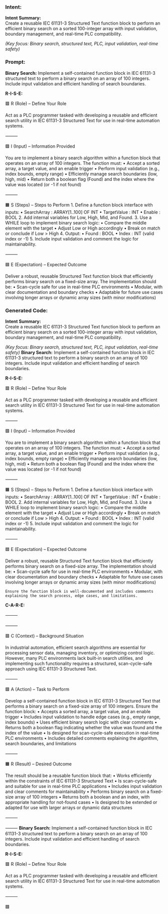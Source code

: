 ### Intent:
**Intent Summary:**  
Create a reusable IEC 61131-3 Structured Text function block to perform an efficient binary search on a sorted 100-integer array with input validation, boundary management, and real-time PLC compatibility.  

*(Key focus: Binary search, structured text, PLC, input validation, real-time safety)*

### Prompt:
**Binary Search:**
Implement a self-contained function block in IEC 61131-3 structured text to perform a binary search on an array of 100 integers. Include input validation and efficient handling of search boundaries.

**R-I-S-E:**

🟥 R (Role) – Define Your Role

Act as a PLC programmer tasked with developing a reusable and efficient search utility in IEC 61131-3 Structured Text for use in real-time automation systems.

⸻

🟩 I (Input) – Information Provided

You are to implement a binary search algorithm within a function block that operates on an array of 100 integers. The function must:
	•	Accept a sorted array, a target value, and an enable trigger
	•	Perform input validation (e.g., index bounds, empty range)
	•	Efficiently manage search boundaries (low, high, mid)
	•	Return both a boolean flag (Found) and the index where the value was located (or -1 if not found)

⸻

🟧 S (Steps) – Steps to Perform
	1.	Define a function block interface with inputs:
	•	SearchArray : ARRAY[1..100] OF INT
	•	TargetValue : INT
	•	Enable : BOOL
	2.	Add internal variables for Low, High, Mid, and Found.
	3.	Use a WHILE loop to implement binary search logic:
	•	Compare the middle element with the target
	•	Adjust Low or High accordingly
	•	Break on match or conclude if Low > High
	4.	Output:
	•	Found : BOOL
	•	Index : INT (valid index or -1)
	5.	Include input validation and comment the logic for maintainability.

⸻

🟦 E (Expectation) – Expected Outcome

Deliver a robust, reusable Structured Text function block that efficiently performs binary search on a fixed-size array. The implementation should be:
	•	Scan-cycle safe for use in real-time PLC environments
	•	Modular, with clear documentation and boundary checks
	•	Adaptable for future use cases involving longer arrays or dynamic array sizes (with minor modifications)

### Generated Code:
**Intent Summary:**  
Create a reusable IEC 61131-3 Structured Text function block to perform an efficient binary search on a sorted 100-integer array with input validation, boundary management, and real-time PLC compatibility.  

*(Key focus: Binary search, structured text, PLC, input validation, real-time safety)*
**Binary Search:**
Implement a self-contained function block in IEC 61131-3 structured text to perform a binary search on an array of 100 integers. Include input validation and efficient handling of search boundaries.

**R-I-S-E:**

🟥 R (Role) – Define Your Role

Act as a PLC programmer tasked with developing a reusable and efficient search utility in IEC 61131-3 Structured Text for use in real-time automation systems.

⸻

🟩 I (Input) – Information Provided

You are to implement a binary search algorithm within a function block that operates on an array of 100 integers. The function must:
	•	Accept a sorted array, a target value, and an enable trigger
	•	Perform input validation (e.g., index bounds, empty range)
	•	Efficiently manage search boundaries (low, high, mid)
	•	Return both a boolean flag (Found) and the index where the value was located (or -1 if not found)

⸻

🟧 S (Steps) – Steps to Perform
	1.	Define a function block interface with inputs:
	•	SearchArray : ARRAY[1..100] OF INT
	•	TargetValue : INT
	•	Enable : BOOL
	2.	Add internal variables for Low, High, Mid, and Found.
	3.	Use a WHILE loop to implement binary search logic:
	•	Compare the middle element with the target
	•	Adjust Low or High accordingly
	•	Break on match or conclude if Low > High
	4.	Output:
	•	Found : BOOL
	•	Index : INT (valid index or -1)
	5.	Include input validation and comment the logic for maintainability.

⸻

🟦 E (Expectation) – Expected Outcome

Deliver a robust, reusable Structured Text function block that efficiently performs binary search on a fixed-size array. The implementation should be:
	•	Scan-cycle safe for use in real-time PLC environments
	•	Modular, with clear documentation and boundary checks
	•	Adaptable for future use cases involving longer arrays or dynamic array sizes (with minor modifications)  

	Ensure the function block is well-documented and includes comments explaining the search process, edge cases, and limitations.

**C-A-R-E:**

⸻

⸻

🟥 C (Context) – Background Situation

In industrial automation, efficient search algorithms are essential for processing sensor data, managing inventory, or optimizing control logic. However, many PLC environments lack built-in search utilities, and implementing such functionality requires a structured, scan-cycle-safe approach using IEC 61131-3 Structured Text.

⸻

🟩 A (Action) – Task to Perform

Develop a self-contained function block in IEC 61131-3 Structured Text that performs a binary search on a fixed-size array of 100 integers. Ensure the function block:
	•	Accepts a sorted array, a target value, and an enable trigger
	•	Includes input validation to handle edge cases (e.g., empty range, index bounds)
	•	Uses efficient binary search logic with clear comments
	•	Returns both a boolean flag indicating whether the value was found and the index of the value
	•	Is designed for scan-cycle-safe execution in real-time PLC environments
	•	Includes detailed comments explaining the algorithm, search boundaries, and limitations

⸻

🟧 R (Result) – Desired Outcome

The result should be a reusable function block that:
	•	Works efficiently within the constraints of IEC 61131-3 Structured Text
	•	Is scan-cycle-safe and suitable for use in real-time PLC applications
	•	Includes input validation and clear comments for maintainability
	•	Performs binary search on a fixed-size array of 100 integers
	•	Returns both a boolean and an index, with appropriate handling for not-found cases
	•	Is designed to be extended or adapted for use with larger arrays or dynamic data structures

⸻

⸻
**Binary Search:**
Implement a self-contained function block in IEC 61131-3 structured text to perform a binary search on an array of 100 integers. Include input validation and efficient handling of search boundaries.

**R-I-S-E:**

🟥 R (Role) – Define Your Role

Act as a PLC programmer tasked with developing a reusable and efficient search utility in IEC 61131-3 Structured Text for use in real-time automation systems.

⸻

🟩
